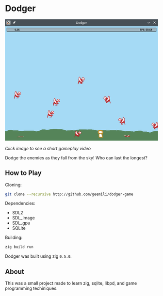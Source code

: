 # Dodger

[![enemies fall from the sky to prey on our unsuspecting protagonist](screenshot.png)][trailer]

_Click image to see a short gameplay video_

Dodge the enemies as they fall from the sky! Who can last the longest?


## How to Play

Cloning:

``` sh
git clone --recursive http://github.com/geemili/dodger-game
```

Dependencies:
* SDL2
* SDL_image
* SDL_gpu
* SQLite

Building:

``` sh
zig build run
```

Dodger was built using zig `0.5.0`.

## About

This was a small project made to learn zig, sqlite, libpd, and game programming 
techiniques.

[trailer]: https://raw.githubusercontent.com/Geemili/dodger-game/master/trailer.webm
